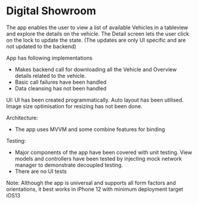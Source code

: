 # Digital Showroom
The app enables the user to view a list of available Vehicles in a tableview and explore the details on the vehicle. 
The Detail screen lets the user click on the lock to update the state. (The updates are only UI specific and are not updated to the backend)

App has following implementations

- Makes backend call for downloading all the Vehicle and Overview details related to the vehicle.
- Basic call failures have been handled
- Data cleansing has not been handled

UI:
UI has been created programmatically. Auto layout has been utilised.
Image size optimisation for resizing has not been done.

Architecture: 
- The app uses MVVM and some combine features for binding

Testing:
- Major components of the app have been covered with unit testing. View models and controllers have been tested by injecting mock network manager to demonstrate decoupled testing.
- There are no UI tests 

Note: Although the app is universal and supports all form factors and orientations, it best works in iPhone 12 with minimum deployment target iOS13


